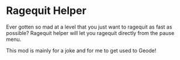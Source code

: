 # Ragequit Helper

Ever gotten so mad at a level that you just want to ragequit as fast as possible? Ragequit helper will let you ragequit directly from the pause menu.

This mod is mainly for a joke and for me to get used to Geode!